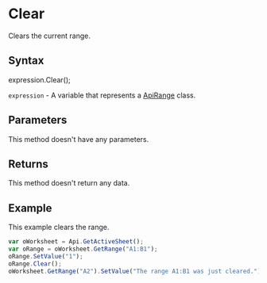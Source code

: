 # Clear

Clears the current range.

## Syntax

expression.Clear();

`expression` - A variable that represents a [ApiRange](../ApiRange.md) class.

## Parameters

This method doesn't have any parameters.

## Returns

This method doesn't return any data.

## Example

This example clears the range.

```javascript
var oWorksheet = Api.GetActiveSheet();
var oRange = oWorksheet.GetRange("A1:B1");
oRange.SetValue("1");
oRange.Clear();
oWorksheet.GetRange("A2").SetValue("The range A1:B1 was just cleared.");
```
